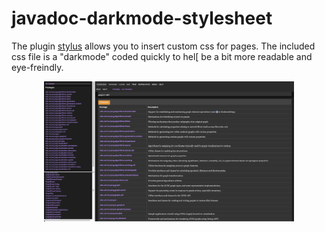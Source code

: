 # javadoc-darkmode-stylesheet

The plugin [stylus](https://add0n.com/stylus.html) allows you to insert custom css for pages. The included css file is a "darkmode" coded quickly to hel[ be a bit more readable and eye-freindly. 

<div align=center>
  <img src="javadoc-darkmode-example.png" width=400>
</div>

